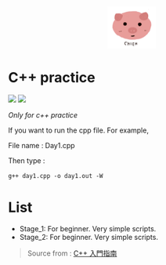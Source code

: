 <div align="center"><img src="./images/logo.JPG" width="100"></div>

# C++ practice

[![](https://img.shields.io/badge/Level-Beginner-blue)](https://github.com/chiehpower/cxx_practice) [![](https://img.shields.io/badge/Done-Stage__1-lightgrey)](https://github.com/chiehpower/cxx_practice/tree/master/Stage_1)

*Only for c++ practice*

If you want to run the cpp file.
For example,

File name : Day1.cpp

Then type :
```
g++ day1.cpp -o day1.out -W
```

# List
- Stage_1: For beginner. Very simple scripts.   
- Stage_2: For beginner. Very simple scripts. 

> Source from : [C++ 入門指南](http://kaiching.org/pydoing/cpp.html)
